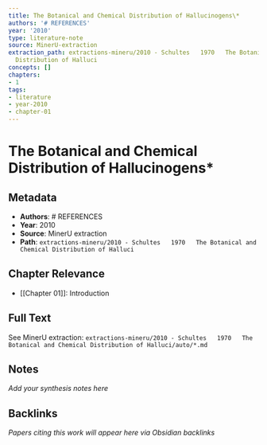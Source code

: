 ```yaml
---
title: The Botanical and Chemical Distribution of Hallucinogens\*
authors: '# REFERENCES'
year: '2010'
type: literature-note
source: MinerU-extraction
extraction_path: extractions-mineru/2010 - Schultes   1970   The Botanical and Chemical
  Distribution of Halluci
concepts: []
chapters:
- 1
tags:
- literature
- year-2010
- chapter-01
---
```


# The Botanical and Chemical Distribution of Hallucinogens\*

## Metadata

- **Authors**: # REFERENCES
- **Year**: 2010
- **Source**: MinerU extraction
- **Path**: `extractions-mineru/2010 - Schultes   1970   The Botanical and Chemical Distribution of Halluci`

## Chapter Relevance

- [[Chapter 01]]: Introduction

## Full Text

See MinerU extraction: `extractions-mineru/2010 - Schultes   1970   The Botanical and Chemical Distribution of Halluci/auto/*.md`

## Notes

*Add your synthesis notes here*

## Backlinks

*Papers citing this work will appear here via Obsidian backlinks*
